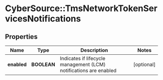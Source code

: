 # CyberSource::TmsNetworkTokenServicesNotifications

## Properties
Name | Type | Description | Notes
------------ | ------------- | ------------- | -------------
**enabled** | **BOOLEAN** | Indicates if lifecycle management (LCM) notifications are enabled | [optional] 


